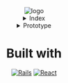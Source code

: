 <div align ='center'><img src="https://camo.githubusercontent.com/88ebb3d3a22eaccf6758b9eee02d1ef1ce49230642f86da244f4270773d59004/687474703a2f2f6564756170702d70726f6a6563742e65752f77702d636f6e74656e742f75706c6f6164732f323032312f30332f4c6f676f2d4564754170702d312d313530783135302e706e67" alt="logo">
</div>

<details align ='center'>
    <summary align ='center'>Index</summary>
      <ul>
            <a href="#about-the-project">About The Project</a> 
        
            <a href="#built-with">Built With</a>
        </ul>
  
  </details>

<details align ='center'>
   <summary align ='center'>Prototype</summary>
<div align ='center'><img src="./prototipo/eduapp-1.png" alt="prototipo">
</div>
<div align ='center'><img src="./prototipo/Eduapp-2.png" alt="prototipo">
</div>
<div align ='center'><img src="./prototipo/Eduapp-3.png" alt="prototipo">
</div>

</details>

<h1 align='center'>Built with</h1>

<div align ='center'>
    <a href="https://rubyonrails.org">
        <img src="https://img.shields.io/badge/rails-%23CC0000.svg?style=for-the-badge&logo=ruby-on-rails&logoColor=white" alt="Rails"></a>
        <a href="https://reactjs.org">
            <img src="https://img.shields.io/badge/react-%2320232a.svg?style=for-the-badge&logo=react&logoColor=%2361DAFB" alt="React"></a>
    </div>
